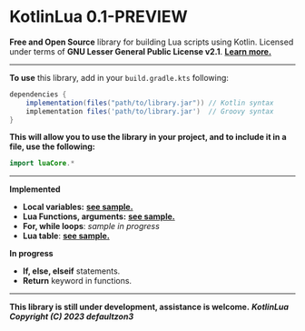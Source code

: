 # KotlinLua 0.1-PREVIEW
**Free and Open Source** library for building Lua scripts using Kotlin. Licensed under terms of **GNU Lesser General Public License v2.1**.
[**Learn more.**](https://github.com/defaultzon3/KotlinLua/blob/main/LICENSE)
***
**To use** this library, add in your `build.gradle.kts` following:
```groovy
dependencies {
    implementation(files("path/to/library.jar")) // Kotlin syntax
    implementation files('path/to/library.jar')  // Groovy syntax
}
```
**This will allow you to use the library in your project, and to include it in a file, use the following:**
```java
import luaCore.*
```
***
**Implemented**
- **Local variables:** [**see sample.**](https://github.com/defaultzon3/KotlinLua/blob/main/samples/LocalVariables/Main.kt)
- **Lua Functions, arguments:** [**see sample.**](https://github.com/defaultzon3/KotlinLua/blob/main/samples/Functions/Main.kt)
- **For, while loops**: _sample in progress_
- **Lua table**: [**see sample.**](https://github.com/defaultzon3/KotlinLua/blob/main/samples/Table/Main.kt)

**In progress**
- **If, else, elseif** statements.
- **Return** keyword in functions.
*** 
**This library is still under development, assistance is welcome.**
_**KotlinLua Copyright (C) 2023 defaultzon3**_
